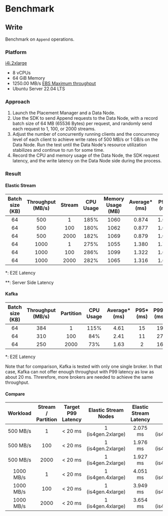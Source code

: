# Benchmark

## Write

Benchmark on `Append` operations.

### Platform

[i4i.2xlarge](https://aws.amazon.com/ec2/instance-types/i4i/#Product_Details)
- 8 vCPUs
- 64 GiB Memory
- 1250.00 MB/s [EBS Maximum throughput](https://docs.aws.amazon.com/AWSEC2/latest/UserGuide/ebs-optimized.html#current-storage-optimized)
- Ubuntu Server 22.04 LTS

### Approach

1. Launch the Placement Manager and a Data Node.
2. Use the SDK to send Append requests to the Data Node, with a record batch size of 64 MB (65536 Bytes) per request, and randomly send each request to 1, 100, or 2000 streams.
3. Adjust the number of concurrently running clients and the concurrency level of each client to achieve write rates of 500 MB/s or 1 GB/s on the Data Node. Run the test until the Data Node's resource utilization stabilizes and continue to run for some time.
4. Record the CPU and memory usage of the Data Node, the SDK request latency, and the write latency on the Data Node side during the process.

### Result
#### Elastic Stream

| Batch size (KB) | Throughput (MB/s) | Stream | CPU Usage | Memory Usage (MB) | Average* (ms) | P95* (ms) | P99* (ms) | P99.9* (ms) | Average** (us) | P95** (us) | P99** (us) | P99.9** (us) |
| :--: | :--: | :--: | :--: | :--: | :---: | :---: | :---: | :---: | :--: | :--: | :--: | :--: |
| 64   | 500  | 1    | 185% | 1060 | 0.874 | 1.002 | 2.075 | 7.381 | 189  | 296  | 399  | 1803 |
| 64   | 500  | 100  | 180% | 1062 | 0.877 | 1.006 | 1.976 | 7.152 | 188  | 297  | 394  | 1694 |
| 64   | 500  | 2000 | 182% | 1069 | 0.879 | 1.011 | 1.927 | 7.176 | 191  | 299  | 399  | 1781 |
| 64   | 1000 | 1    | 275% | 1055 | 1.380 | 1.798 | 4.051 | 7.537 | 327  | 534  | 864  | 3870 |
| 64   | 1000 | 100  | 286% | 1099 | 1.322 | 1.675 | 3.949 | 7.799 | 364  | 592  | 977  | 4345 |
| 64   | 1000 | 2000 | 282% | 1065 | 1.316 | 1.669 | 3.654 | 6.693 | 359  | 589  | 1019 | 3888 |

\*: E2E Latency

\**: Server Side Latency

#### Kafka
| Batch size (KB) | Throughput (MB/s) | Partition | CPU Usage | Average* (ms) | P95* (ms) | P99* (ms) | P99.9* (ms) |
| :--: | :--: | :--: | :--:| :---: | :---: | :---: | :---: |
| 64   | 384  | 1    | 115% | 4.61 | 15 | 19 | 37 |
| 64   | 310  | 100  | 84% | 2.41 | 11 | 27 | 78 |
| 64   | 250  | 2000 | 73% | 1.63 | 2| 16 | 53 |

\*: E2E Latency

Note that for comparison, Kafka is tested with only one single broker. In that case, Kafka can not offer enough throughput with P99 latency as low as about 20 ms. Threrefore, more brokers are needed to achieve the same throughput.

#### Compare

| Workload  | Stream / Partition | Target P99 Latency | Elastic Stream<br />Nodes | Elastic Stream<br />Latency | Kafka<br />Nodes | Kafka<br />Latency |
| :-------: | :--: | :-----: | :----------------: | :------: | :----------------: | :---: |
| 500 MB/s  | 1    | < 20 ms | 1 (is4gen.2xlarge) | 2.075 ms | 2 (is4gen.2xlarge) | 19 ms |
| 500 MB/s  | 100  | < 20 ms | 1 (is4gen.2xlarge) | 1.976 ms | 2 (is4gen.2xlarge) | 27 ms |
| 500 MB/s  | 2000 | < 20 ms | 1 (is4gen.2xlarge) | 1.927 ms | 2 (is4gen.2xlarge) | 16 ms |
| 1000 MB/s | 1    | < 20 ms | 1 (is4gen.4xlarge) | 4.051 ms | 3 (is4gen.4xlarge) | 19 ms |
| 1000 MB/s | 100  | < 20 ms | 1 (is4gen.4xlarge) | 3.949 ms | 3 (is4gen.4xlarge) | 27 ms |
| 1000 MB/s | 2000 | < 20 ms | 1 (is4gen.4xlarge) | 3.654 ms | 4 (is4gen.4xlarge) | 16 ms |
